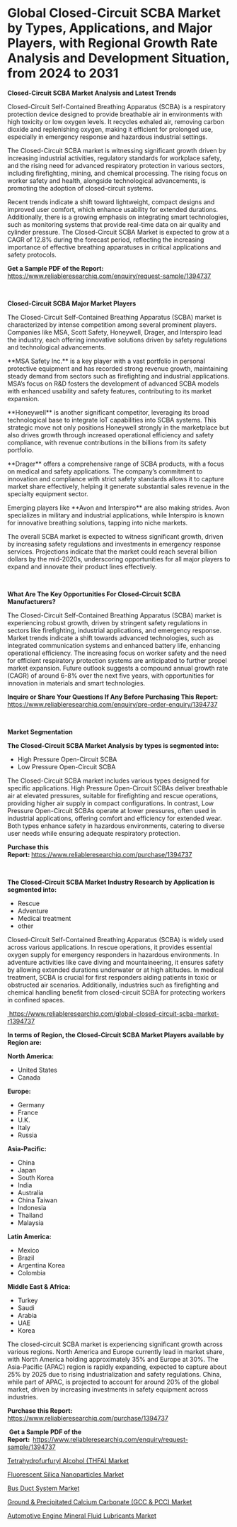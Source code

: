 <p><h1>Global Closed-Circuit SCBA Market by Types, Applications, and Major Players, with Regional Growth Rate Analysis and Development Situation, from 2024 to 2031</h1></p><p><strong>Closed-Circuit SCBA Market Analysis and Latest Trends</strong></p>
<p><p>Closed-Circuit Self-Contained Breathing Apparatus (SCBA) is a respiratory protection device designed to provide breathable air in environments with high toxicity or low oxygen levels. It recycles exhaled air, removing carbon dioxide and replenishing oxygen, making it efficient for prolonged use, especially in emergency response and hazardous industrial settings.</p><p>The Closed-Circuit SCBA market is witnessing significant growth driven by increasing industrial activities, regulatory standards for workplace safety, and the rising need for advanced respiratory protection in various sectors, including firefighting, mining, and chemical processing. The rising focus on worker safety and health, alongside technological advancements, is promoting the adoption of closed-circuit systems. </p><p>Recent trends indicate a shift toward lightweight, compact designs and improved user comfort, which enhance usability for extended durations. Additionally, there is a growing emphasis on integrating smart technologies, such as monitoring systems that provide real-time data on air quality and cylinder pressure. The Closed-Circuit SCBA Market is expected to grow at a CAGR of 12.8% during the forecast period, reflecting the increasing importance of effective breathing apparatuses in critical applications and safety protocols.</p></p>
<p><strong>Get a Sample PDF of the Report:&nbsp;</strong> <a href="https://www.reliableresearchiq.com/enquiry/request-sample/1394737">https://www.reliableresearchiq.com/enquiry/request-sample/1394737</a></p>
<p>&nbsp;</p>
<p><strong>Closed-Circuit SCBA Major Market Players</strong></p>
<p><p>The Closed-Circuit Self-Contained Breathing Apparatus (SCBA) market is characterized by intense competition among several prominent players. Companies like MSA, Scott Safety, Honeywell, Drager, and Interspiro lead the industry, each offering innovative solutions driven by safety regulations and technological advancements.</p><p>**MSA Safety Inc.** is a key player with a vast portfolio in personal protective equipment and has recorded strong revenue growth, maintaining steady demand from sectors such as firefighting and industrial applications. MSA’s focus on R&D fosters the development of advanced SCBA models with enhanced usability and safety features, contributing to its market expansion.</p><p>**Honeywell** is another significant competitor, leveraging its broad technological base to integrate IoT capabilities into SCBA systems. This strategic move not only positions Honeywell strongly in the marketplace but also drives growth through increased operational efficiency and safety compliance, with revenue contributions in the billions from its safety portfolio.</p><p>**Drager** offers a comprehensive range of SCBA products, with a focus on medical and safety applications. The company’s commitment to innovation and compliance with strict safety standards allows it to capture market share effectively, helping it generate substantial sales revenue in the specialty equipment sector.</p><p>Emerging players like **Avon and Interspiro** are also making strides. Avon specializes in military and industrial applications, while Interspiro is known for innovative breathing solutions, tapping into niche markets.</p><p>The overall SCBA market is expected to witness significant growth, driven by increasing safety regulations and investments in emergency response services. Projections indicate that the market could reach several billion dollars by the mid-2020s, underscoring opportunities for all major players to expand and innovate their product lines effectively.</p></p>
<p>&nbsp;</p>
<p><strong>What Are The Key Opportunities For Closed-Circuit SCBA Manufacturers?</strong></p>
<p><p>The Closed-Circuit Self-Contained Breathing Apparatus (SCBA) market is experiencing robust growth, driven by stringent safety regulations in sectors like firefighting, industrial applications, and emergency response. Market trends indicate a shift towards advanced technologies, such as integrated communication systems and enhanced battery life, enhancing operational efficiency. The increasing focus on worker safety and the need for efficient respiratory protection systems are anticipated to further propel market expansion. Future outlook suggests a compound annual growth rate (CAGR) of around 6-8% over the next five years, with opportunities for innovation in materials and smart technologies.</p></p>
<p><strong>Inquire or Share Your Questions If Any Before Purchasing This Report:</strong> <a href="https://www.reliableresearchiq.com/enquiry/pre-order-enquiry/1394737">https://www.reliableresearchiq.com/enquiry/pre-order-enquiry/1394737</a></p>
<p>&nbsp;</p>
<p><strong>Market Segmentation</strong></p>
<p><strong>The Closed-Circuit SCBA Market Analysis by types is segmented into:</strong></p>
<p><ul><li>High Pressure Open-Circuit SCBA</li><li>Low Pressure Open-Circuit SCBA</li></ul></p>
<p><p>The Closed-Circuit SCBA market includes various types designed for specific applications. High Pressure Open-Circuit SCBAs deliver breathable air at elevated pressures, suitable for firefighting and rescue operations, providing higher air supply in compact configurations. In contrast, Low Pressure Open-Circuit SCBAs operate at lower pressures, often used in industrial applications, offering comfort and efficiency for extended wear. Both types enhance safety in hazardous environments, catering to diverse user needs while ensuring adequate respiratory protection.</p></p>
<p><strong>Purchase this Report:&nbsp;</strong><a href="https://www.reliableresearchiq.com/purchase/1394737">https://www.reliableresearchiq.com/purchase/1394737</a></p>
<p>&nbsp;</p>
<p><strong>The Closed-Circuit SCBA Market Industry Research by Application is segmented into:</strong></p>
<p><ul><li>Rescue</li><li>Adventure</li><li>Medical treatment</li><li>other</li></ul></p>
<p><p>Closed-Circuit Self-Contained Breathing Apparatus (SCBA) is widely used across various applications. In rescue operations, it provides essential oxygen supply for emergency responders in hazardous environments. In adventure activities like cave diving and mountaineering, it ensures safety by allowing extended durations underwater or at high altitudes. In medical treatment, SCBA is crucial for first responders aiding patients in toxic or obstructed air scenarios. Additionally, industries such as firefighting and chemical handling benefit from closed-circuit SCBA for protecting workers in confined spaces.</p></p>
<p><a href="https://www.reliableresearchiq.com/global-closed-circuit-scba-market-r1394737">&nbsp;https://www.reliableresearchiq.com/global-closed-circuit-scba-market-r1394737</a></p>
<p><strong>In terms of Region, the Closed-Circuit SCBA Market Players available by Region are:</strong></p>
<p>
    <p> <strong> North America: </strong>
        <ul>
            <li>United States</li>
            <li>Canada</li>
        </ul>
        </p> 
    <p> <strong> Europe: </strong>
        <ul>
            <li>Germany</li>
            <li>France</li>
            <li>U.K.</li>
            <li>Italy</li>
            <li>Russia</li>
        </ul>
        </p> 
    <p> <strong> Asia-Pacific: </strong>
        <ul>
            <li>China</li>
            <li>Japan</li>
            <li>South Korea</li>
            <li>India</li>
            <li>Australia</li>
            <li>China Taiwan</li>
            <li>Indonesia</li>
            <li>Thailand</li>
            <li>Malaysia</li>
        </ul>
        </p> 
    <p> <strong> Latin America: </strong>
        <ul>
            <li>Mexico</li>
            <li>Brazil</li>
            <li>Argentina Korea</li>
            <li>Colombia</li>
        </ul>
        </p> 
    <p> <strong> Middle East & Africa: </strong>
        <ul>
            <li>Turkey</li>
            <li>Saudi</li>
            <li>Arabia</li>
            <li>UAE</li>
            <li>Korea</li>
        </ul>
    </p>
    </p>
<p><p>The closed-circuit SCBA market is experiencing significant growth across various regions. North America and Europe currently lead in market share, with North America holding approximately 35% and Europe at 30%. The Asia-Pacific (APAC) region is rapidly expanding, expected to capture about 25% by 2025 due to rising industrialization and safety regulations. China, while part of APAC, is projected to account for around 20% of the global market, driven by increasing investments in safety equipment across industries.</p></p>
<p><strong>Purchase this Report: </strong><a href="https://www.reliableresearchiq.com/purchase/1394737">https://www.reliableresearchiq.com/purchase/1394737</a></p>
<p>&nbsp;<strong>Get a Sample PDF of the Report:&nbsp;&nbsp;</strong><a href="https://www.reliableresearchiq.com/enquiry/request-sample/1394737">https://www.reliableresearchiq.com/enquiry/request-sample/1394737</a></p>
<p><strong></strong></p>
<p><p><a href="https://issuu.com/reportprime-2/docs/tetrahydrofurfuryl-alcohol-thfa-mar_3c1cb4504b7626">Tetrahydrofurfuryl Alcohol (THFA) Market</a></p><p><a href="https://www.linkedin.com/pulse/why-should-you-invest-fluorescent-silica-nanoparticles-market-ijtof?trackingId=71p080hXSdeVIeGK4j2bvA%3D%3D">Fluorescent Silica Nanoparticles Market</a></p><p><a href="https://www.linkedin.com/pulse/bus-duct-system-market-outlook-forecast-from-2024-2031-karmark-4hhrf?trackingId=hsQTsHtyR86DW1MVFHDhdA%3D%3D">Bus Duct System Market</a></p><p><a href="https://issuu.com/reportprime-2/docs/ground-precipitated-calcium-carbona_8dd5855506d6b9">Ground & Precipitated Calcium Carbonate (GCC & PCC) Market</a></p><p><a href="https://github.com/RogerBennett414/Market-Research-Report-List-1/blob/main/automotive-engine-mineral-fluid-lubricants-market.md">Automotive Engine Mineral Fluid Lubricants Market</a></p></p>